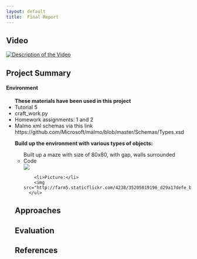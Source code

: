 ```yaml
---
layout: default
title:  Final Report
---
```


## Video

[![Description of the Video](https://img.youtube.com/vi/FI3aW0RabBg/0.jpg)](https://www.youtube.com/watch?v=FI3aW0RabBg)

## Project Summary

<h4>Environment</h4>

<ul><b>These materials have been used in this project</b>
  <li>Tutorial 5</li>
  <li>craft_work.py</li>
  <li>Homework assignments: 1 and 2</li>
  <li>Malmo xml schemas via this link https://github.com/Microsoft/malmo/blob/master/Schemas/Types.xsd</li>
</ul>


<ul><b>Build up the environment with various types of objects:</b>
    <ul>Built up a maze with size of 80x80, with gap, walls surrounded
        <li>Code</li>
        <img src="http://farm5.staticflickr.com/4262/35079539232_e6a313a361_b.jpg">
        
        <li>Picture:</li>
        <img src="http://farm5.staticflickr.com/4238/35205019196_d29a17defe_b.jpg">
      </ul>

</ul>

## Approaches

## Evaluation


## References
